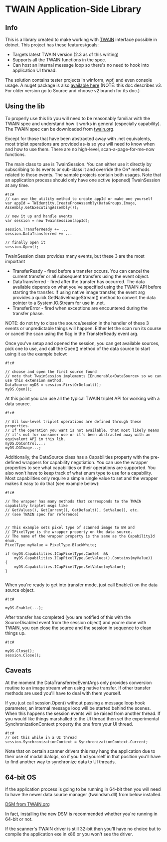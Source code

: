 TWAIN Application-Side Library
==============================

Info
--------------------------------------
This is a library created to make working with [TWAIN](http://twain.org/) interface possible in dotnet. 
This project has these features/goals:

* Targets latest TWAIN version (2.3 as of this writing)
* Supports all the TWAIN functions in the spec.
* Can host an internal message loop so there's no need to hook into application UI thread.
 
The solution contains tester projects in winform, wpf, and even console usage. 
A nuget package is also [available here](https://www.nuget.org/packages/ntwain) 
(NOTE: this doc describes v3. For older version go to Source and choose v2 branch for its doc.)

Using the lib
--------------------------------------
To properly use this lib you will need to be reasonably familiar with the TWAIN spec
and understand how it works in general (especially capability). 
The TWAIN spec can be downloaded from [twain.org](http://twain.org/). 

Except for those that have been abstracted away with .net equivalents, most triplet operations are 
provided as-is so you will need to know when and how to use them. 
There are no high-level, scan-a-page-for-me-now functions.

The main class to use is TwainSession. You can either use it directly by subscribing
to its events or sub-class it and override the On* methods related to those events.
The sample projects contain both usages. Note that an application process should only
have one active (opened) TwainSession at any time.

```
#!c#
// can use the utility method to create appId or make one yourself
var appId = TWIdentity.CreateFromAssembly(DataGroups.Image, Assembly.GetExecutingAssembly());

// new it up and handle events
var session = new TwainSession(appId);

session.TransferReady += ...
session.DataTransferred += ...

// finally open it
session.Open();

```

TwainSession class provides many events, but these 3 are the most important

* TransferReady - fired before a transfer occurs. You can cancel the current transfer 
or all subsequent transfers using the event object.
* DataTransferred - fired after the transfer has occurred. The data available depends on 
what you've specified using the TWAIN API before starting the transfer. If using native image transfer, the event arg provides a quick GetNativeImageStream() method to convert the
data pointer to a System.IO.Stream for use in .net.
* TransferError - fired when exceptions are encountered during the transfer phase. 

NOTE: do not try to close the source/session in the handler of these 3 events or 
unpredictable things will happen. Either let the scan run its course or cancel the scan using the flag 
in the TransferReady event arg.

Once you've setup and opened the session, you can get available sources, pick one to use,
and call the Open() method of the data source to start using it as the example below:


```
#!c#

// choose and open the first source found
// note that TwainSession implements IEnumerable<DataSource> so we can use this extension method.
DataSource myDS = session.FirstOrDefault();
myDS.Open();

```

At this point you can use all the typical TWAIN triplet API for working with a data source.


```
#!c#

// All low-level triplet operations are defined through these properties.
// If the operation you want is not available, that most likely means 
// it's not for consumer use or it's been abstracted away with an equivalent API in this lib.
myDS.DGControl...;
myDS.DGImage...;

```

Additionally, the DataSource class has a Capabilities property with the pre-defined wrappers for capability negotiation. You can use the wrapper properties to see what capabilities or their operations are supported. You also won't have to keep track of what enum type to use for a capability. Most capabilities only require a simple single value to set
and the wrapper makes it easy to do that (see example below):


```
#!c#

// The wrapper has many methods that corresponds to the TWAIN capability triplet msgs like
// GetValues(), GetCurrent(), GetDefault(), SetValue(), etc.
// (see TWAIN spec for reference)


// This example sets pixel type of scanned image to BW and
// IPixelType is the wrapper property on the data source.
// The name of the wrapper property is the same as the CapabilityId enum.
PixelType myValue = PixelType.BlackWhite; 

if (myDS.Capabilities.ICapPixelType.CanSet  &&
    myDS.Capabilities.ICapPixelType.GetValues().Contains(myValue))
{
    myDS.Capabilities.ICapPixelType.SetValue(myValue);
}


```


When you're ready to get into transfer mode, just call Enable() on the data source object.

```
#!c#

myDS.Enable(...);

```

After transfer has completed (you are notified of this with the SourceDisabled event from the session object) and you're done with TWAIN, you can close the source and the session in sequence to clean things up.

```
#!c#

myDS.Close();
session.Close();

```


Caveats
--------------------------------------
At the moment the DataTransferredEventArgs only provides conversion routine to 
an image stream when using native transfer.
If other transfer methods are used you'll have to deal with them yourself.

If you just call session.Open() without passing a message loop hook parameter, an 
internal message loop will be started behind the scenes. When this happens the session events will be raised from another thread. 
If you would like things marshalled to the UI thread then set the experimental SynchronizationContext property the one from your UI thread. 

```
#!c#
// set this while in a UI thread
session.SynchronizationContext = SynchronizationContext.Current;

```
Note that on certain scanner drivers this may hang the 
application due to their use of modal dialogs, so if you find yourself in that position 
you'll have to find another way to synchronize data to UI threads. 


64-bit OS
--------------------------------------
If the application process is going to be running in 64-bit then you will need to have the 
newer data source manager (twaindsm.dll) from below installed. 

[DSM from TWAIN.org](http://sourceforge.net/projects/twain-dsm/files/TWAIN%20DSM%202%20Win/)

In fact, installing the new DSM is recommended whether you're running in 64-bit or not.

If the scanner's TWAIN driver is still 32-bit then you'll have no choice but to compile the application exe in x86 or you won't see the driver.